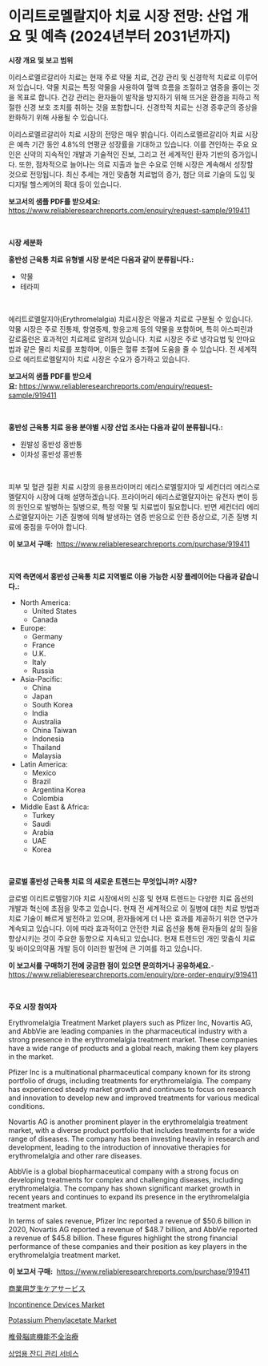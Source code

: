 <p><h1>이리트로멜랄지아 치료 시장 전망: 산업 개요 및 예측 (2024년부터 2031년까지)</h1></p><p><strong>시장 개요 및 보고 범위</strong></p>
<p><p>이리스로멜르갈리아 치료는 현재 주로 약물 치료, 건강 관리 및 신경학적 치료로 이루어져 있습니다. 약물 치료는 특정 약물을 사용하여 혈액 흐름을 조절하고 염증을 줄이는 것을 목표로 합니다. 건강 관리는 환자들이 발작을 방지하기 위해 뜨거운 환경을 피하고 적절한 신경 보호 조치를 취하는 것을 포함합니다. 신경학적 치료는 신경 증후군의 증상을 완화하기 위해 사용될 수 있습니다.</p><p>이리스로멜르갈리아 치료 시장의 전망은 매우 밝습니다. 이리스로멜르갈리아 치료 시장은 예측 기간 동안 4.8%의 연평균 성장률을 기대하고 있습니다. 이를 견인하는 주요 요인은 신약의 지속적인 개발과 기술적인 진보, 그리고 전 세계적인 환자 기반의 증가입니다. 또한, 점차적으로 늘어나는 의료 지출과 높은 수요로 인해 시장은 계속해서 성장할 것으로 전망됩니다. 최신 추세는 개인 맞춤형 치료법의 증가, 첨단 의료 기술의 도입 및 디지털 헬스케어의 확대 등이 있습니다.</p></p>
<p><strong>보고서의 샘플 PDF를 받으세요:</strong> <a href="https://www.reliableresearchreports.com/enquiry/request-sample/919411">https://www.reliableresearchreports.com/enquiry/request-sample/919411</a></p>
<p>&nbsp;</p>
<p><strong>시장 세분화</strong></p>
<p><strong>홍반성 근육통 치료 유형별 시장 분석은 다음과 같이 분류됩니다.:</strong></p>
<p><ul><li>약물</li><li>테라피</li></ul></p>
<p>&nbsp;</p>
<p><p>에리트로멜랄지아(Erythromelalgia) 치료시장은 약물과 치료로 구분될 수 있습니다. 약물 시장은 주로 진통제, 항염증제, 항응고제 등의 약물을 포함하며, 특히 아스피린과 갈로홉런은 효과적인 치료제로 알려져 있습니다. 치료 시장은 주로 냉각요법 및 안마요법과 같은 물리 치료를 포함하며, 이들은 혈류 조절에 도움을 줄 수 있습니다. 전 세계적으로 에리트로멜랄지아 치료 시장은 수요가 증가하고 있습니다.</p></p>
<p><strong>보고서의 샘플 PDF를 받으세요:</strong>&nbsp;<a href="https://www.reliableresearchreports.com/enquiry/request-sample/919411">https://www.reliableresearchreports.com/enquiry/request-sample/919411</a></p>
<p>&nbsp;</p>
<p><strong> 홍반성 근육통 치료 응용 분야별 시장 산업 조사는 다음과 같이 분류됩니다.:</strong></p>
<p><ul><li>원발성 홍반성 홍반통</li><li>이차성 홍반성 홍반통</li></ul></p>
<p>&nbsp;</p>
<p><p>피부 및 혈관 질환 치료 시장의 응용프라이머리 에리스로멜랄지아 및 세컨더리 에리스로멜랄지아 시장에 대해 설명하겠습니다. 프라이머리 에리스로멜랄지아는 유전자 변이 등의 원인으로 발병하는 질병으로, 특정 약물 및 치료법이 필요합니다. 반면 세컨더리 에리스로멜랄지아는 기존 질병에 의해 발생하는 염증 반응으로 인한 증상으로, 기존 질병 치료에 중점을 두어야 합니다.</p></p>
<p><strong>이 보고서 구매:</strong>&nbsp; <a href="https://www.reliableresearchreports.com/purchase/919411">https://www.reliableresearchreports.com/purchase/919411</a></p>
<p>&nbsp;</p>
<p><strong>지역 측면에서 홍반성 근육통 치료 지역별로 이용 가능한 시장 플레이어는 다음과 같습니다.:</strong></p>
<p><ul>
    <li>
        North America:
        <ul>
            <li>United States</li>
            <li>Canada</li>
        </ul>
    </li>
    <li>
        Europe:
        <ul>
            <li>Germany</li>
            <li>France</li>
            <li>U.K.</li>
            <li>Italy</li>
            <li>Russia</li>
        </ul>
    </li>
    <li>
        Asia-Pacific:
        <ul>
            <li>China</li>
            <li>Japan</li>
            <li>South Korea</li>
            <li>India</li>
            <li>Australia</li>
            <li>China Taiwan</li>
            <li>Indonesia</li>
            <li>Thailand</li>
            <li>Malaysia</li>
        </ul>
    </li>
    <li>
        Latin America:
        <ul>
            <li>Mexico</li>
            <li>Brazil</li>
            <li>Argentina Korea</li>
            <li>Colombia</li>
        </ul>
    </li>
    <li>
        Middle East & Africa:
        <ul>
            <li>Turkey</li>
            <li>Saudi</li>
            <li>Arabia</li>
            <li>UAE</li>
            <li>Korea</li>
        </ul>
    </li>
    </ul></p>
<p>&nbsp;</p>
<p><strong>글로벌 홍반성 근육통 치료 의 새로운 트렌드는 무엇입니까? 시장?</strong></p>
<p><p>글로벌 이리트로멜랄기아 치료 시장에서의 신흥 및 현재 트렌드는 다양한 치료 옵션의 개발과 혁신에 초점을 맞추고 있습니다. 현재 전 세계적으로 이 질병에 대한 치료 방법과 치료 기술이 빠르게 발전하고 있으며, 환자들에게 더 나은 효과를 제공하기 위한 연구가 계속되고 있습니다. 이에 따라 효과적이고 안전한 치료 옵션을 통해 환자들의 삶의 질을 향상시키는 것이 주요한 동향으로 지속되고 있습니다. 현재 트렌드인 개인 맞춤식 치료 및 바이오의약품 개발 등이 이러한 발전에 큰 기여를 하고 있습니다.</p></p>
<p><strong>이 보고서를 구매하기 전에 궁금한 점이 있으면 문의하거나 공유하세요.</strong>- <a href="https://www.reliableresearchreports.com/enquiry/pre-order-enquiry/919411">https://www.reliableresearchreports.com/enquiry/pre-order-enquiry/919411</a></p>
<p>&nbsp;</p>
<p><strong>주요 시장 참여자</strong></p>
<p><p>Erythromelalgia Treatment Market players such as Pfizer Inc, Novartis AG, and AbbVie are leading companies in the pharmaceutical industry with a strong presence in the erythromelalgia treatment market. These companies have a wide range of products and a global reach, making them key players in the market.</p><p>Pfizer Inc is a multinational pharmaceutical company known for its strong portfolio of drugs, including treatments for erythromelalgia. The company has experienced steady market growth and continues to focus on research and innovation to develop new and improved treatments for various medical conditions.</p><p>Novartis AG is another prominent player in the erythromelalgia treatment market, with a diverse product portfolio that includes treatments for a wide range of diseases. The company has been investing heavily in research and development, leading to the introduction of innovative therapies for erythromelalgia and other rare diseases.</p><p>AbbVie is a global biopharmaceutical company with a strong focus on developing treatments for complex and challenging diseases, including erythromelalgia. The company has shown significant market growth in recent years and continues to expand its presence in the erythromelalgia treatment market.</p><p>In terms of sales revenue, Pfizer Inc reported a revenue of $50.6 billion in 2020, Novartis AG reported a revenue of $48.7 billion, and AbbVie reported a revenue of $45.8 billion. These figures highlight the strong financial performance of these companies and their position as key players in the erythromelalgia treatment market.</p></p>
<p><strong>이 보고서 구매:</strong>&nbsp;&nbsp;<a href="https://www.reliableresearchreports.com/purchase/919411">https://www.reliableresearchreports.com/purchase/919411</a></p>
<p><p><a href="https://github.com/lababdou/Market-Research-Report-List-2/blob/main/3269105182882.md">商業用芝生ケアサービス</a></p><p><a href="https://issuu.com/reportprime-2/docs/incontinence-devices-market-size-2030.pptx">Incontinence Devices Market</a></p><p><a href="https://issuu.com/reportprime-2/docs/potassium-phenylacetate-market-size-2030.pptx">Potassium Phenylacetate Market</a></p><p><a href="https://github.com/mohamedbakry57/Market-Research-Report-List-2/blob/main/6722572182881.md">椎骨脳底機能不全治療</a></p><p><a href="https://github.com/laholand/Market-Research-Report-List-2/blob/main/8622188182877.md">상업용 잔디 관리 서비스</a></p></p>
